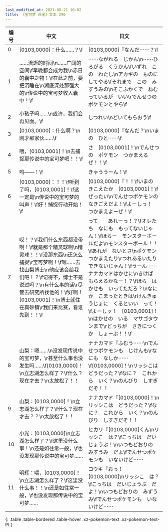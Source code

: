 ```yaml
---
last_modified_at: 2021-08-21 16:02
title: 《宝可梦 白金》文本 290
---
```

| 编号 | 中文 | 日文 |
| ---- | ---- | ---- |
| 0 | [0103,0000]：什么……？\f | [0103,0000]『なんだ⋯⋯？\f |
| 1 | ……流逝的时间\n……广阔的空间\f早晚都会成为我\n赤日的囊中之物！\f在此之前，要把沉睡在\n湖底深处那强大的\r传说中的宝可梦收入囊中！\f | ⋯⋯ながれる　じかん\n⋯⋯ひろがる　くうかん\fいずれ　この　わたし\nアカギの　ものに　してやる\fそれまで　この　みずうみの\nそこふかくで　ねむっているが　いい\rでんせつの　ポケモンとやら\f |
| 2 | 小孩子吗……\n或许，我们会再见面。\f | しつれい\nどいてもらおう\f |
| 3 | [0103,0000]：什么啊？\n刚才那家伙……\f | [0103,0000]『なんだ？\nいまの　ひと⋯⋯\f |
| 4 | 喂，[0103,0001]！\n去捕捉那传说中的宝可梦吧！！\f | さ　[0103,0001]！\nでんせつの　ポケモン　つかまえるぜ！！\f |
| 5 | 呜——！\f | きゃううーん！\f |
| 6 | [0103,0000]：！！\f听到了吗，[0103,0001]！\f这一定是\n传说中的宝可梦的叫声！\f好！捕捉行动开始！\f | [0103,0000]『！！\fいまの　きこえたか　[0103,0001]！\fぜったい\nでんせつポケモンの　なきごえだよ！\fよーしっ！　つかまえよーぜ！\f |
| 7 | 哎！？\f我们什么东西都没带啊！\f就是那个精灵球啊\n精灵球！！\f没那东西\n还怎么捕捉\r宝可梦啊！\f嗯……去找山梨博士\n他应该会给我们吧！？\f记得不，博士不是说过吗？\n有什么事的话\r尽管去研究所找他的！\f好啊！[0103,0001]！\n博士就住在真砂镇\r我们来比赛，看谁先到！！\f | って　　あれーっ！？\fオレたち　なにも　もってないじゃん！\fほらー　モンスターボールだよ\nモンスターボール！！\fあれが　ないとさ\nポケモン　つかまえたり\rつれあるいたり　できないじゃん！\fうーん⋯⋯　ナナカマドはかせに\nきけば　もらえるかなー！？\fほら　はかせも　いってただろ？\nなにか　こまったときは\rけんきゅうじょに　くるといい　って！\fよーしッ！　[0103,0001]！\nはかせの　いる　マサゴタウンまで\rどっちが　さきにつくか　しょーぶ！！\f |
| 8 | 山梨：嗯……\n没发现传说中的宝可梦，\r甚至什么事也没发生吗……\f[0103,0000]！\n立志湖怎么样了？\f什么？现在才去？\n太放松了！！ | ナナカマド『ふむう⋯⋯\nでんせつポケモンも　じけんも\rなにも　なしか⋯⋯\f[0103,0000]！\nリッシこは　どうだった？\fなに？　これから　いく？\nのんびり　しすぎだぞ！！ |
| 9 | 山梨：[0103,0000]！\n立志湖怎么样了？\f什么？现在才去？？\n太放松了！！ | ナナカマド『[0103,0000]！\nリッシこは　どうだった？\fなに？　これから　いく？\nのんびり　しすぎだぞ！！ |
| 10 | 小光：[0103,0000]\n立志湖怎么样了？\f这里没什么事！\n还是如往常一般，\f也没发现那传说中的宝可梦…… | ヒカリ『[0103,0000]くん\nリッシこ　は？\fこっちは　だいじょうぶ！\nいつもどおりの　みずうみ　だよ\fでんせつポケモンも　いないけど⋯⋯ |
| 11 | 明辉：喂，[0103,0000]！\n立志湖怎么样了？\f这里没什么事！！\n还是如往常一般，\f也没发现那传说中的宝可梦…… | コウキ『おっ！　[0103,0000]\nリッシこ　は？\fこっちは　だいじょうぶ　だよ！\nいつもどおりの　みずうみ\fでんせつポケモンも　いないけど⋯⋯ |
{: .table .table-bordered .table-hover .xz-pokemon-text .xz-pokemon-text-Pt }